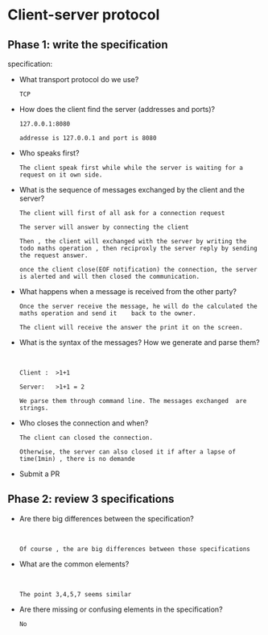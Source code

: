 # Client-server protocol





## Phase 1: write the specification 

specification:

- What transport protocol do we use?

  ```
  TCP 
  ```

- How does the client find the server (addresses and ports)?

  ```
  127.0.0.1:8080    
  
  addresse is 127.0.0.1 and port is 8080
  ```

- Who speaks first?

  ```
  The client speak first while while the server is waiting for a request on it own side.
  ```

- What is the sequence of messages exchanged by the client and the server?

  ```
  The client will first of all ask for a connection request 
  
  The server will answer by connecting the client
  
  Then , the client will exchanged with the server by writing the todo maths operation , then reciproxly the server reply by sending the request answer.
  
  once the client close(EOF notification) the connection, the server is alerted and will then closed the communication.
  ```

- What happens when a message is received from the other party?

  ```
  Once the server receive the message, he will do the calculated the maths operation and send it 	back to the owner.
  
  The client will receive the answer the print it on the screen.
  ```

- What is the syntax of the messages? How we generate and parse them?

  ​	

  ```
  Client :  >1+1
  
  Server:   >1+1 = 2
  
  We parse them through command line. The messages exchanged  are strings.
  ```

- Who closes the connection and when?

  ```
  The client can closed the connection.
  
  Otherwise, the server can also closed it if after a lapse of time(1min) , there is no demande
  ```

- Submit a PR



## Phase 2: review 3 specifications 

- Are there big differences between the specification?

  ​		

  ```
  Of course , the are big differences between those specifications
  ```

- What are the common elements?

  ​		

  ```
  The point 3,4,5,7 seems similar
  ```

- Are there missing or confusing elements in the specification?

  ```
  No
  ```
